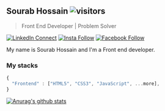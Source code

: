 ## Sourab Hossain ![visitors](https://visitor-badge.laobi.icu/badge?page_id=sourabhossain)

> Front End Developer | Problem Solver

[![LinkedIn Connect](https://img.shields.io/badge/%20-Connect-black?color=14171A&labelColor=212121&logo=linkedin&logoColor=ffffff)](https://www.linkedin.com/in/sourabhossain/)   [![Insta Follow](https://img.shields.io/badge/%20-Follow-black?color=14171A&labelColor=d81b60&logo=instagram&logoColor=ffffff)](https://www.instagram.com/cpsourab/)   [![Facebook Follow](https://img.shields.io/badge/%20-Connect-black?color=14171A&labelColor=1976d2&logo=facebook&logoColor=ffffff)](https://www.facebook.com/cpsourab)

My name is Sourab Hossain and I'm a Front end developer.

### My stacks

```js
{
  "Frontend" : ["HTML5", "CSS3", "JavaScript", ...more],
}
```

[![Anurag's github stats](https://github-readme-stats.vercel.app/api?username=sourabhossain)](https://github.com/anuraghazra/github-readme-stats)
